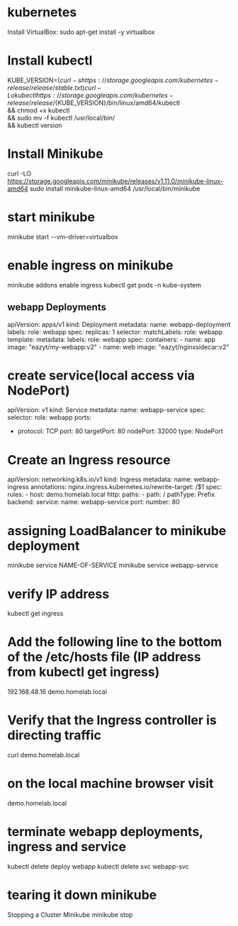 
# kubernetes

Install VirtualBox:
sudo apt-get install -y virtualbox

# Install kubectl

KUBE_VERSION=$(curl -s https://storage.googleapis.com/kubernetes-release/release/stable.txt)
curl -Lo kubectl https://storage.googleapis.com/kubernetes-release/release/${KUBE_VERSION}/bin/linux/amd64/kubectl \
  && chmod +x kubectl \
  && sudo mv -f kubectl /usr/local/bin/ \
  && kubectl version

# Install Minikube

curl -LO https://storage.googleapis.com/minikube/releases/v1.11.0/minikube-linux-amd64
sudo install minikube-linux-amd64 /usr/local/bin/minikube

# start minikube

minikube start --vm-driver=virtualbox

# enable ingress on minikube

minikube addons enable ingress
kubectl get pods -n kube-system

## webapp Deployments

apiVersion: apps/v1
kind: Deployment
metadata:
 name: webapp-deployment
 labels:
   role: webapp
spec:
 replicas: 1
 selector:
   matchLabels:
     role: webapp
 template:
   metadata:
     labels:
       role: webapp
   spec:
     containers:
     - name: app
       image: "eazyt/my-webapp:v2"
     - name: web
       image: "eazyt/nginxsidecar:v2"

# create service(local access via NodePort)

apiVersion: v1
kind: Service
metadata:
 name: webapp-service
spec:
 selector:
   role: webapp
 ports:
   - protocol: TCP
     port: 80
     targetPort: 80
     nodePort: 32000
 type: NodePort

# Create an Ingress resource

apiVersion: networking.k8s.io/v1
kind: Ingress
metadata:
  name: webapp-ingress
  annotations:
    nginx.ingress.kubernetes.io/rewrite-target: /$1
spec:
  rules:
    - host: demo.homelab.local
      http:
        paths:
          - path: /
            pathType: Prefix
            backend:
              service:
                name: webapp-service
                port:
                  number: 80

# assigning LoadBalancer to minikube deployment

minikube service NAME-OF-SERVICE
minikube service webapp-service

# verify IP address

kubectl get ingress

# Add the following line to the bottom of the /etc/hosts file (IP address from kubectl get ingress)

192.168.48.16 demo.homelab.local

# Verify that the Ingress controller is directing traffic

curl demo.homelab.local

# on the local machine browser visit

demo.homelab.local

# terminate webapp deployments, ingress and service

kubectl delete deploy webapp
kubectl delete svc webapp-svc

# tearing it down minikube

Stopping a Cluster Minikube
minikube stop
